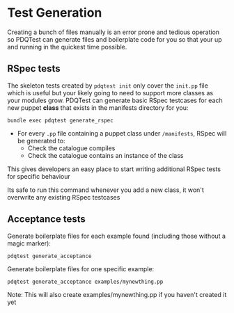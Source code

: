 # Test Generation
Creating a bunch of files manually is an error prone and tedious operation so PDQTest can generate files and boilerplate code for you so that your up and running in the quickest time possible.


## RSpec tests
The skeleton tests created by `pdqtest init` only cover the `init.pp` file which is useful but your likely going to need to support more classes as your modules grow.  PDQTest can generate basic RSpec testcases for each new puppet **class** that exists in the manifests directory for you:

```shell
bundle exec pdqtest generate_rspec
```

* For every `.pp` file containing a puppet class under `/manifests`, RSpec will be generated to:
  * Check the catalogue compiles
  * Check the catalogue contains an instance of the class

This gives developers an easy place to start writing additional RSpec tests for specific behaviour

Its safe to run this command whenever you add a new class, it won't overwrite any existing RSpec testcases

## Acceptance tests

Generate boilerplate files for each example found (including those without a magic marker):

```shell
pdqtest generate_acceptance
```

Generate boilerplate files for one specific example:

```shell
pdqtest generate_acceptance examples/mynewthing.pp
```

Note:  This will also create examples/mynewthing.pp if you haven't created it yet

